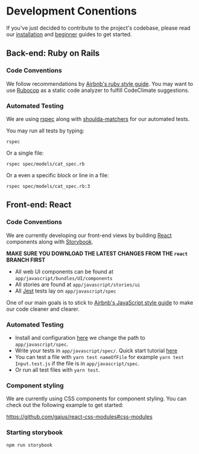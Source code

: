 # Development Conentions

If you've just decided to contribute to the project's codebase, please read our
[installation](installation.md) and [beginner](beginners.md) guides to get started.

## Back-end: Ruby on Rails

### Code Conventions
We follow recommendations by [Airbnb's ruby style guide](https://github.com/airbnb/ruby).
You may want to use [Rubocop](https://github.com/rubocop-hq/rubocop) as a
static code analyzer to fulfill CodeClimate suggestions.

### Automated Testing
We are using [rspec](https://github.com/rspec/rspec-rails) along with
[shoulda-matchers](https://github.com/thoughtbot/shoulda-matchers) for our automated tests.

You may run all tests by typing:
```
rspec
```

Or a single file:
```
rspec spec/models/cat_spec.rb
```

Or a even a specific block or line in a file:
```
rspec spec/models/cat_spec.rb:3
```

## Front-end: React

### Code Conventions
We are currently developing our front-end views by building
[React](https://reactjs.org/) components along with
[Storybook](https://storybook.js.org/).

**MAKE SURE YOU DOWNLOAD THE LATEST CHANGES FROM THE `react` BRANCH FIRST**

- All web UI components can be found at `app/javascript/bundles/UI/components`
- All stories are found at `app/javascript/stories/ui`
- All [Jest](https://jestjs.io/) tests lay on `app/javascript/spec`

One of our main goals is to stick to
[Airbnb's JavaScript style guide](https://github.com/airbnb/javascript)
to make our code cleaner and clearer.


### Automated Testing
- Install and configuration [here](https://blog.arkency.com/testing-react-dot-js-components-with-jest-in-rails-plus-webpacker-plus-webpack-environment/)
we change the path to `app/javascript/spec`.
- Write your tests in `app/javascript/spec/`. Quick start tutorial [here](https://medium.com/capital-one-developers/unit-testing-behavior-of-react-components-with-test-driven-development-ae15b03a3689)
- You can test a file with `yarn test nameOfFile` for example `yarn test Input.test.js` if the file is in `app/javascript/spec`.
- Or run all test files with `yarn test`.

### Component styling
We are currently using CSS components for component styling.
You can check out the following example to get started:

https://github.com/gajus/react-css-modules#css-modules

### Starting storybook
`npm run storybook`

